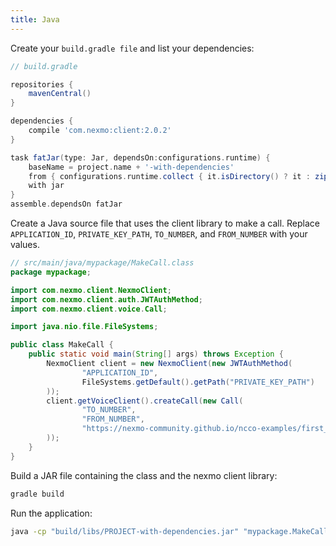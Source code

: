 ```yaml
---
title: Java
---
```


Create your `build.gradle file` and list your dependencies:

```gradle
// build.gradle

repositories {
    mavenCentral()
}

dependencies {
    compile 'com.nexmo:client:2.0.2'
}

task fatJar(type: Jar, dependsOn:configurations.runtime) {
    baseName = project.name + '-with-dependencies'
    from { configurations.runtime.collect { it.isDirectory() ? it : zipTree(it) } }
    with jar
}
assemble.dependsOn fatJar
```

Create a Java source file that uses the client library to make a call. Replace `APPLICATION_ID`, `PRIVATE_KEY_PATH`, `TO_NUMBER`, and `FROM_NUMBER` with your values.

```java
// src/main/java/mypackage/MakeCall.class
package mypackage;

import com.nexmo.client.NexmoClient;
import com.nexmo.client.auth.JWTAuthMethod;
import com.nexmo.client.voice.Call;

import java.nio.file.FileSystems;

public class MakeCall {
    public static void main(String[] args) throws Exception {
        NexmoClient client = new NexmoClient(new JWTAuthMethod(
                "APPLICATION_ID",
                FileSystems.getDefault().getPath("PRIVATE_KEY_PATH")
        ));
        client.getVoiceClient().createCall(new Call(
                "TO_NUMBER",
                "FROM_NUMBER",
                "https://nexmo-community.github.io/ncco-examples/first_call_talk.json"
        ));
    }
}
```

Build a JAR file containing the class and the nexmo client library:

```bash
gradle build
```

Run the application:

```bash
java -cp "build/libs/PROJECT-with-dependencies.jar" "mypackage.MakeCall"
```

